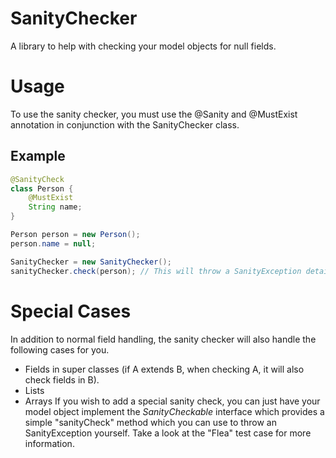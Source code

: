 # SanityChecker
A library to help with checking your model objects for null fields.

# Usage
To use the sanity checker, you must use the @Sanity and @MustExist annotation in conjunction with the SanityChecker class.

## Example
```java
@SanityCheck
class Person {
    @MustExist
    String name;
}

Person person = new Person();
person.name = null;

SanityChecker = new SanityChecker();
sanityChecker.check(person); // This will throw a SanityException detailing which field was null
```

# Special Cases
In addition to normal field handling, the sanity checker will also handle the following cases for you.
- Fields in super classes (if A extends B, when checking A, it will also check fields in B).
- Lists
- Arrays
If you wish to add a special sanity check, you can just have your model object implement the *SanityCheckable* interface which provides a simple "sanityCheck" method which you can use to throw an SanityException yourself.  Take a look at the "Flea" test case for more information.
